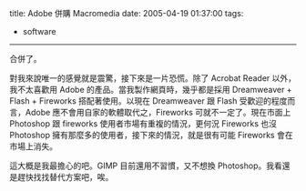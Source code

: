 title: Adobe 併購 Macromedia
date: 2005-04-19 01:37:00
tags: 
- software
---

合併了。

對我來說唯一的感覺就是震驚，接下來是一片恐慌。除了 Acrobat Reader 以外，我不太喜歡用 Adobe 的產品。當我製作網頁時，幾乎都是採用 Dreamweaver + Flash + Fireworks 搭配著使用。以現在 Dreamweaver 跟 Flash 受歡迎的程度而言，Adobe 應不會用自家的軟體取代之，Fireworks 可就不一定了。現在市面上 Photoshop 跟 fireworks 使用者市場有重複的情況，更何況 Fireworks 也沒 Photoshop 擁有那麼多的使用者，接下來的情況，就是很有可能 Fireworks 會在市場上消失。

這大概是我最擔心的吧。GIMP 目前還用不習慣，又不想換 Photoshop。我看還是趕快找找替代方案吧，唉。